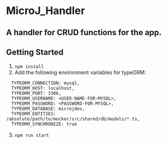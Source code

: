 # MicroJ_Handler

## A handler for CRUD functions for the app.

## Getting Started

1. `npm install`
2. Add the following environment variables for typeORM:

```
  TYPEORM_CONNECTION: mysql,
  TYPEORM_HOST: localhost,
  TYPEORM_PORT: 3306,
  TYPEORM_USERNAME: <USER-NAME-FOR-MYSQL>,
  TYPEORM_PASSWORD: <PASSWORD-FOR-MYSQL>,
  TYPEORM_DATABASE: microjdev,
  TYPEORM_ENTITIES: /absolute/path/to/mocker/src/shared/db/models/*.ts,
  TYPEORM_SYNCHRONIZE: true
```

3. `npm run start`
